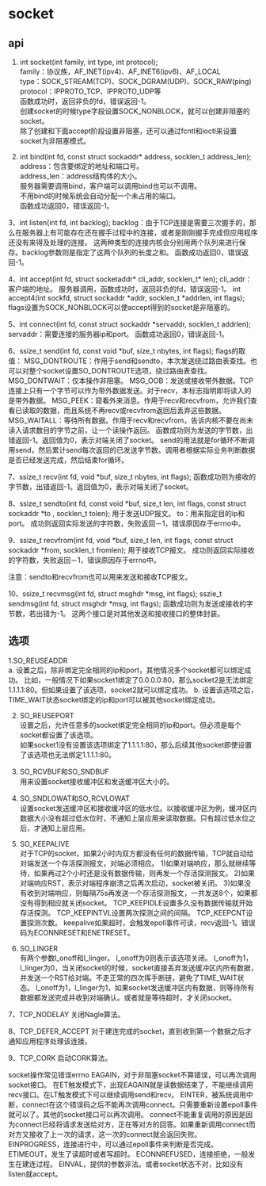 # socket
## api
1. int socket(int family, int type, int protocol);  
family：协议族，AF_INET(ipv4)、AF_INET6(ipv6)、AF_LOCAL  
type：SOCK_STREAM(TCP)、SOCK_DGRAM(UDP)、SOCK_RAW(ping)  
protocol：IPPROTO_TCP、IPPROTO_UDP等  
函数成功时，返回非负的fd，错误返回-1。  
创建socket的时候type字段设置SOCK_NONBLOCK，就可以创建非阻塞的socket。  
除了创建和下面accept阶段设置非阻塞，还可以通过fcntl和ioctl来设置socket为非阻塞模式。  

2. int bind(int fd, const struct sockaddr* address, socklen_t address_len);  
address：包含要绑定的地址和端口号。  
address_len：address结构体的大小。  
服务器需要调用bind，客户端可以调用bind也可以不调用。  
不用bind的时候系统会自动分配一个未占用的端口。  
函数成功返回0，错误返回-1。  

3、int listen(int fd, int backlog);
backlog：由于TCP连接是需要三次握手的，那么在服务器上有可能存在还在握手过程中的连接，或者是刚刚握手完成但应用程序还没有来得及处理的连接。
这两种类型的连接内核会分别用两个队列来进行保存。backlog参数则是指定了这两个队列的长度之和。
函数成功返回0，错误返回-1。

4、int accept(int fd, struct socketaddr* cli_addr, socklen_t* len);
cli_addr：客户端的地址。
服务器调用，函数成功时，返回非负的fd，错误返回-1。
int accept4(int sockfd, struct sockaddr *addr, socklen_t *addrlen, int flags);
flags设置为SOCK_NONBLOCK可以使accept得到的socket是非阻塞的。

5、int connect(int fd, const struct sockaddr *servaddr, socklen_t addrlen);
servaddr：需要连接的服务器ip和port。
函数成功返回0，错误返回-1。

6、ssize_t send(int fd, const void *buf, size_t nbytes, int flags);
flags的取值：
MSG_DONTROUTE：作用于send和sendto，本次发送绕过路由表查找。也可以对整个socket设置SO_DONTROUTE选项，绕过路由表查找。
MSG_DONTWAIT：仅本操作非阻塞。
MSG_OOB：发送或接收带外数据。TCP连接上只有一个字节可以作为带外数据发送。对于recv，本标志指明即将读入的是带外数据。
MSG_PEEK：窥看外来消息。作用于recv和recvfrom，允许我们查看已读取的数据，而且系统不再recv或recvfrom返回后丢弃这些数据。
MSG_WAITALL：等待所有数据。作用于recv和recvfrom，告诉内核不要在尚未读入请求数目的字节之前，让一个读操作返回。
函数成功则为发送的字节数，出错返回-1。返回值为0，表示对端关闭了socket。
send的用法就是for循环不断调用send，然后累计send每次返回的已发送字节数。调用者根据实际业务判断数据是否已经发送完成，然后结束for循环。

7、ssize_t recv(int fd, void *buf, size_t nbytes, int flags);
函数成功则为接收的字节数，出错返回-1。返回值为0，表示对端关闭了socket。

8、ssize_t sendto(int fd, const void *buf, size_t len, int flags, const struct sockaddr *to , socklen_t tolen);
用于发送UDP报文。
to：用来指定目的ip和port。
成功则返回实际发送的字符数，失败返回－1，错误原因存于errno中。

9、ssize_t recvfrom(int fd, void *buf, size_t len, int flags, const struct sockaddr *from, socklen_t fromlen);
用于接收TCP报文。
成功则返回实际接收的字符数，失败返回－1，错误原因存于errno中。

注意：sendto和recvfrom也可以用来发送和接收TCP报文。

10、ssize_t recvmsg(int fd, struct msghdr *msg, int flags);
sszie_t sendmsg(int fd, struct msghdr *msg, int flags);
函数成功则为发送或接收的字节数，若出错为-1。
这两个接口是对其他发送和接收接口的整体封装。

## 选项
1.SO_REUSEADDR  
a. 设置之后，除非绑定完全相同的ip和port，其他情况多个socket都可以绑定成功。
比如，一般情况下如果socket1绑定了0.0.0.0:80，那么socket2是无法绑定1.1.1.1:80。但如果设置了该选项，socket2就可以绑定成功。
b. 设置该选项之后，TIME_WAIT状态socket绑定的ip和port可以被其他socket绑定成功。

2. SO_REUSEPORT    
设置之后，允许任意多的socket绑定完全相同的ip和port。但必须是每个socket都设置了该选项。  
如果socket1没有设置该选项绑定了1.1.1.1:80，那么后续其他socket即使设置了该选项也无法绑定1.1.1.1:80。  

3. SO_RCVBUF和SO_SNDBUF   
用来设置socket接收缓冲区和发送缓冲区大小的。  

4. SO_SNDLOWAT和SO_RCVLOWAT    
设置socket发送缓冲区和接收缓冲区的低水位。以接收缓冲区为例，缓冲区内数据大小没有超过低水位时，不通知上层应用来读取数据。只有超过低水位之后，才通知上层应用。  

5. SO_KEEPALIVE  
对于TCP的socket，如果2小时内双方都没有任何的数据传输，TCP就自动给对端发送一个存活探测报文，对端必须相应。
1)如果对端响应，那么就继续等待，如果再过2个小时还是没有数据传输，则再发一个存活探测报文。
2)如果对端响应RST，表示对端程序崩溃之后再次启动，socket被关闭。
3)如果没有收到对端响应，则每隔75s再发送一个存活探测报文，一共发送8个，如果都没有得到相应就关闭socket。
TCP_KEEPIDLE设置多久没有数据传输就开始存活探测。
TCP_KEEPINTVL设置两次探测之间的间隔。
TCP_KEEPCNT设置探测次数。
keepalive如果超时，会触发epoll事件可读，recv返回-1。错误码为ECONNRESET和ENETRESET。

6. SO_LINGER  
有两个参数l_onoff和l_linger。
l_onoff为0则表示该选项关闭。
l_onoff为1，l_linger为0，当关闭socket的时候，socket直接丢弃发送缓冲区内所有数据，并发送一个RST给对端。不走正常的四次挥手断链，避免了TIME_WAIT状态。
l_onoff为1，l_linger为1，如果socket发送缓冲区内有数据，则等待所有数据都发送完成并收到对端确认。或者就是等待超时，才关闭socket。

7、TCP_NODELAY
关闭Nagle算法。

8、TCP_DEFER_ACCEPT
对于建连完成的socket，直到收到第一个数据之后才通知应用程序处理该连接。

9、TCP_CORK
启动CORK算法。

socket操作常见错误errno
EAGAIN，对于非阻塞socket不算错误，可以再次调用socket接口。
在ET触发模式下，出现EAGAIN就是读数据结束了，不能继续调用recv接口。在LT触发模式下可以继续调用send和recv。
EINTER，被系统调用中断，connect在这个错误码之后不能再次调用connect。只需要重新设置epoll事件就可以了。其他的socket接口可以再次调用。
connect不能重复调用的原因是因为connect已经将请求发送给对方，正在等对方的回答。如果重新调用connect而对方又接收了上一次的请求，这一次的connect就会返回失败。
EINPROGRESS，连接进行中，可以通过epoll事件来判断是否完成。
ETIMEOUT，发生了读超时或者写超时。
ECONNREFUSED，连接拒绝，一般发生在建连过程。
EINVAL，提供的参数非法。或者socket状态不对，比如没有listen就accept。
